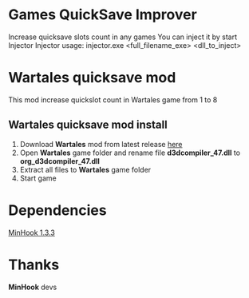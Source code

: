 # Games QuickSave Improver
Increase quicksave slots count in any games
You can inject it by start Injector
Injector usage: injector.exe <full_filename_exe> <dll_to_inject>

# Wartales quicksave mod
This mod increase quickslot count in Wartales game from 1 to 8

## Wartales quicksave mod install
1. Download **Wartales** mod from latest release [here](https://github.com/V10git/V10git-GamesQuickSaveImprover/releases/latest/download/WartalesQuickSaveImprover1.0.zip)
2. Open **Wartales** game folder and rename file **d3dcompiler_47.dll** to **org_d3dcompiler_47.dll**
3. Extract all files to **Wartales** game folder
4. Start game

# Dependencies
[MinHook 1.3.3](https://github.com/TsudaKageyu/minhook)

# Thanks
**MinHook** devs
